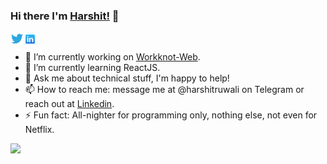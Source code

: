 ### Hi there I'm [Harshit!](https://harshitruwali.github.io) 👋
<a href="https://twitter.com/harshitruwali">
  <img align="left" alt="Harshit Ruwali | Twitter" width="21px" src="https://raw.githubusercontent.com/HarshitRuwali/HarshitRuwali/master/assets/twitter.svg" />
</a>
<a href="https://www.linkedin.com/in/harshitruwali/">
  <img align="left" alt="Harshit Ruwali | Linkedin" width="21px" src="https://raw.githubusercontent.com/HarshitRuwali/HarshitRuwali/master/assets/linkedin.png" />
</a>
<br>

<!--
**HarshitRuwali/HarshitRuwali** is a ✨ _special_ ✨ repository because its `README.md` (this file) appears on your GitHub profile.
- 👯 I’m looking to collaborate on ...
- 🤔 I’m looking for help with ...
- 😄 Pronouns: ... 
Here are some ideas to get you started:
-->
- 🔭 I’m currently working on [Workknot-Web](https://github.com/WorkKnot/Workknot-Web).
- 🌱 I’m currently learning ReactJS.
- 💬 Ask me about technical stuff, I'm happy to help!
- 📫 How to reach me: message me at @harshitruwali on Telegram or reach out at [Linkedin](http://linkedin.com/in/harshitruwali/).
- ⚡ Fun fact: All-nighter for programming only, nothing else, not even for Netflix.

<img src = "https://github-readme-stats.vercel.app/api?username=HarshitRuwali&&show_icons=true&title_color=fff&icon_color=79ff97&text_color=9f9f9f&bg_color=151515">
